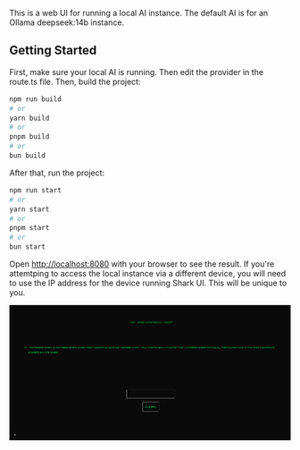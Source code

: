 This is a web UI for running a local AI instance. The default AI is for an Ollama deepseek:14b instance.

## Getting Started

First, make sure your local AI is running. Then edit the provider in the route.ts file. Then, build the project:

```bash
npm run build
# or
yarn build
# or
pnpm build
# or
bun build
```
After that, run the project:

```bash
npm run start
# or
yarn start
# or
pnpm start
# or
bun start
```

Open [http://localhost:8080](http://localhost:8080) with your browser to see the result. If you're attemtping to access the local instance via a different device, you will need to use the IP address for the device running Shark UI. This will be unique to you.

![A screenshot of Shark UI answering a question about what the fastest shark is. It is the Mako shark.](./src/app/images/Shark-UI.png)